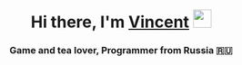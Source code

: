 <h1 align="center">Hi there, I'm <a href="https://daniilshat.ru/" target="_blank">Vincent</a> 
<img src="https://media.tenor.com/I52W87bM7K8AAAAi/anime-aaaa.gif" height="32"/></h1>
<h3 align="center">Game and tea lover, Programmer from Russia 🇷🇺</h3>

